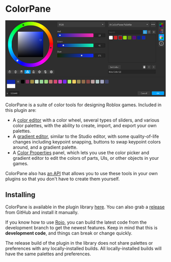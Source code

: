 # ColorPane

![Color Editor](images/color-editor.png)

ColorPane is a suite of color tools for designing Roblox games. Included in this plugin are:

- A [color editor](user-guide/color-editor/) with a color wheel, several types of sliders, and various color palettes, with the ability to create, import, and export your own palettes.
- A [gradient editor](user-guide/gradient-editor/), similar to the Studio editor, with some quality-of-life changes including keypoint snapping, buttons to swap keypoint colors around, and a gradient palette.
- A [Color Properties](user-guide/color-properties/) panel, which lets you use the color picker and gradient editor to edit the colors of parts, UIs, or other objects in your games.

ColorPane also has [an API](user-guide/api/) that allows you to use these tools in your own plugins so that you don't have to create them yourself.

## Installing

ColorPane is available in the plugin library [here](https://roblox.com/library/6474565567/ColorPane). You can also grab a [release](https://github.com/Blupo/ColorPane/releases) from GitHub and install it manually.

If you know how to use [Rojo](https://rojo.space), you can build the latest code from the development branch to get the newest features. Keep in mind that this is **development code**, and things can break or change quickly.

The release build of the plugin in the library does not share palettes or preferences with any locally-installed builds. All locally-installed builds will have the same palettes and preferences.
